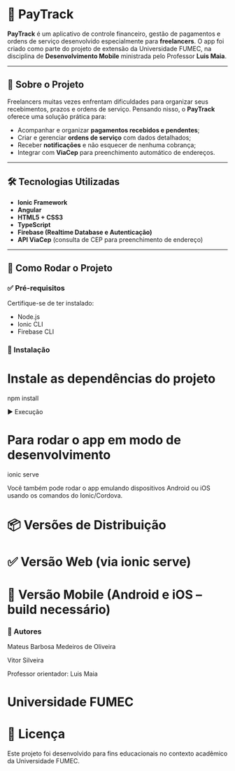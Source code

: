 # 💸 PayTrack

**PayTrack** é um aplicativo de controle financeiro, gestão de pagamentos e ordens de serviço desenvolvido especialmente para **freelancers**. O app foi criado como parte do projeto de extensão da Universidade FUMEC, na disciplina de **Desenvolvimento Mobile** ministrada pelo Professor **Luis Maia**.

---

## 📱 Sobre o Projeto

Freelancers muitas vezes enfrentam dificuldades para organizar seus recebimentos, prazos e ordens de serviço. Pensando nisso, o **PayTrack** oferece uma solução prática para:

- Acompanhar e organizar **pagamentos recebidos e pendentes**;
- Criar e gerenciar **ordens de serviço** com dados detalhados;
- Receber **notificações** e não esquecer de nenhuma cobrança;
- Integrar com **ViaCep** para preenchimento automático de endereços.

---

## 🛠️ Tecnologias Utilizadas

- **Ionic Framework**
- **Angular**
- **HTML5 + CSS3**
- **TypeScript**
- **Firebase (Realtime Database e Autenticação)**
- **API ViaCep** (consulta de CEP para preenchimento de endereço)

---

## 🚀 Como Rodar o Projeto

### ✅ Pré-requisitos

Certifique-se de ter instalado:

- Node.js
- Ionic CLI
- Firebase CLI

### 🔧 Instalação

# Instale as dependências do projeto
npm install

▶️ Execução
# Para rodar o app em modo de desenvolvimento
ionic serve

Você também pode rodar o app emulando dispositivos Android ou iOS usando os comandos do Ionic/Cordova.

# 📦 Versões de Distribuição
# ✅ Versão Web (via ionic serve)

# 📱 Versão Mobile (Android e iOS – build necessário)

### 👥 Autores
Mateus Barbosa Medeiros de Oliveira

Vitor Silveira

Professor orientador: Luis Maia

# Universidade FUMEC

# 📄 Licença
Este projeto foi desenvolvido para fins educacionais no contexto acadêmico da Universidade FUMEC.
